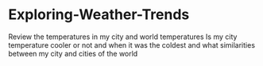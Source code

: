 # Exploring-Weather-Trends
Review the temperatures in my city and world temperatures Is my city temperature cooler or not and when it was the coldest and what similarities between my city and cities of the world
